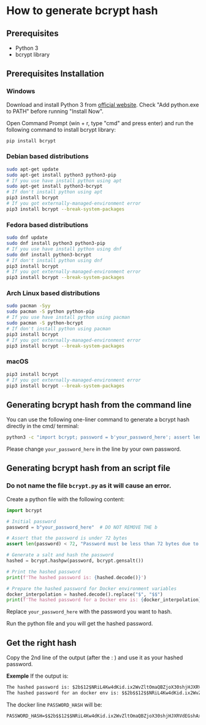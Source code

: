 <!-- created by Mathys Lopinto (@mathys-lopinto) -->
# How to generate bcrypt hash

## Prerequisites
- Python 3
- bcrypt library

## Prerequisites Installation
### Windows
Download and install Python 3 from [official website](https://www.python.org/downloads/).
Check "Add python.exe to PATH" before running "Install Now".

Open Command Prompt (win + r, type "cmd" and press enter) and run the following command to install bcrypt library:
```bash
pip install bcrypt
```

### Debian based distributions
```bash
sudo apt-get update
sudo apt-get install python3 python3-pip
# If you use have install python using apt
sudo apt-get install python3-bcrypt
# If don't install python using apt
pip3 install bcrypt
# If you got externally-managed-environment error
pip3 install bcrypt --break-system-packages
```

### Fedora based distributions
```bash
sudo dnf update
sudo dnf install python3 python3-pip
# If you use have install python using dnf
sudo dnf install python3-bcrypt
# If don't install python using dnf
pip3 install bcrypt
# If you got externally-managed-environment error
pip3 install bcrypt --break-system-packages
```

### Arch Linux based distributions
```bash
sudo pacman -Syy
sudo pacman -S python python-pip
# If you use have install python using pacman
sudo pacman -S python-bcrypt
# If don't install python using pacman
pip3 install bcrypt
# If you got externally-managed-environment error
pip3 install bcrypt --break-system-packages
```

### macOS
```bash
pip3 install bcrypt
# If you got externally-managed-environment error
pip3 install bcrypt --break-system-packages
```

## Generating bcrypt hash from the command line
You can use the following one-liner command to generate a bcrypt hash directly in the cmd/ terminal: 
```bash
python3 -c "import bcrypt; password = b'your_password_here'; assert len(password) < 72, 'Password must be less than 72 bytes due to bcrypt limitation'; hashed = bcrypt.hashpw(password, bcrypt.gensalt()); print(f'The hashed password is: {hashed.decode()}'); docker_interpolation = hashed.decode().replace('$', '$$'); print(f'The hashed password for a Docker env is: {docker_interpolation}')" # or python if you run this on Windows. CHANGE your_password_here BY YOUR PASSWORD
```
Please change ``your_password_here`` in the line by your own password.

## Generating bcrypt hash from an script file
### Do not name the file `bcrypt.py` as it will cause an error.
Create a python file with the following content:
```python
import bcrypt

# Initial password
password = b"your_password_here"  # DO NOT REMOVE THE b

# Assert that the password is under 72 bytes
assert len(password) < 72, "Password must be less than 72 bytes due to bcrypt limitation"

# Generate a salt and hash the password
hashed = bcrypt.hashpw(password, bcrypt.gensalt())

# Print the hashed password
print(f'The hashed password is: {hashed.decode()}')

# Prepare the hashed password for Docker environment variables
docker_interpolation = hashed.decode().replace("$", "$$")
print(f'The hashed password for a Docker env is: {docker_interpolation}')
```

Replace `your_password_here` with the password you want to hash.

Run the python file and you will get the hashed password.

## Get the right hash
Copy the 2nd line of the output (after the : ) and use it as your hashed password.

__Exemple__
If the output is:
```txt
The hashed password is: $2b$12$NRiL4Kw4dKid.ix2WvZltOmaQBZjoX30shjHJXRVdEGshAxYWXXMe
The hashed password for an docker env is: $$2b$$12$$NRiL4Kw4dKid.ix2WvZltOmaQBZjoX30shjHJXRVdEGshAxYWXXMe
``` 

The docker line ``PASSWORD_HASH`` will be:
```txt
PASSWORD_HASH=$$2b$$12$$NRiL4Kw4dKid.ix2WvZltOmaQBZjoX30shjHJXRVdEGshAxYWXXMe
```
